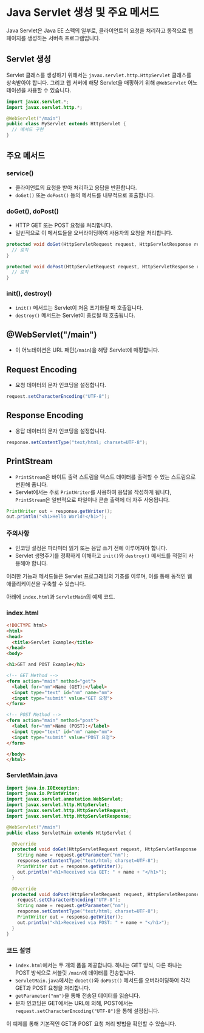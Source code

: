 # Java Servlet 생성 및 주요 메서드

Java Servlet은 Java EE 스펙의 일부로, 클라이언트의 요청을 처리하고 동적으로 웹 페이지를 생성하는 서버측 프로그램입니다.

## Servlet 생성

Servlet 클래스를 생성하기 위해서는 `javax.servlet.http.HttpServlet` 클래스를 상속받아야 합니다. 그리고 웹 서버에 해당 Servlet을 매핑하기 위해 `@WebServlet` 어노테이션을 사용할 수 있습니다.

```java
import javax.servlet.*;
import javax.servlet.http.*;

@WebServlet("/main")
public class MyServlet extends HttpServlet {
  // 메서드 구현
}
```

## 주요 메서드

### service()

- 클라이언트의 요청을 받아 처리하고 응답을 반환합니다.
- `doGet()` 또는 `doPost()` 등의 메서드를 내부적으로 호출합니다.

### doGet(), doPost()

- HTTP GET 또는 POST 요청을 처리합니다.
- 일반적으로 이 메서드들을 오버라이딩하여 사용자의 요청을 처리합니다.

```java
protected void doGet(HttpServletRequest request, HttpServletResponse response) {
  // 로직
}

protected void doPost(HttpServletRequest request, HttpServletResponse response) {
  // 로직
}
```

### init(), destroy()

- `init()` 메서드는 Servlet이 처음 초기화될 때 호출됩니다.
- `destroy()` 메서드는 Servlet이 종료될 때 호출됩니다.

## @WebServlet("/main")

- 이 어노테이션은 URL 패턴(`/main`)을 해당 Servlet에 매핑합니다.

## Request Encoding

- 요청 데이터의 문자 인코딩을 설정합니다.
  
```java
request.setCharacterEncoding("UTF-8");
```

## Response Encoding

- 응답 데이터의 문자 인코딩을 설정합니다.
  
```java
response.setContentType("text/html; charset=UTF-8");
```

## PrintStream

- `PrintStream`은 바이트 출력 스트림을 텍스트 데이터를 출력할 수 있는 스트림으로 변환해 줍니다.
- Servlet에서는 주로 `PrintWriter`를 사용하여 응답을 작성하게 됩니다, `PrintStream`은 일반적으로 파일이나 콘솔 출력에 더 자주 사용됩니다.

```java
PrintWriter out = response.getWriter();
out.println("<h1>Hello World!</h1>");
```

### 주의사항

- 인코딩 설정은 파라미터 읽기 또는 응답 쓰기 전에 이루어져야 합니다.
- Servlet 생명주기를 정확하게 이해하고 `init()`와 `destroy()` 메서드를 적절히 사용해야 합니다.

이러한 기능과 메서드들은 Servlet 프로그래밍의 기초를 이루며, 이를 통해 동적인 웹 애플리케이션을 구축할 수 있습니다.



아래에 `index.html`과 `ServletMain`의 예제 코드.

### index.html

```html
<!DOCTYPE html>
<html>
<head>
  <title>Servlet Example</title>
</head>
<body>

<h1>GET and POST Example</h1>

<!-- GET Method -->
<form action="main" method="get">
  <label for="nm">Name (GET):</label>
  <input type="text" id="nm" name="nm">
  <input type="submit" value="GET 요청">
</form>

<!-- POST Method -->
<form action="main" method="post">
  <label for="nm">Name (POST):</label>
  <input type="text" id="nm" name="nm">
  <input type="submit" value="POST 요청">
</form>

</body>
</html>
```

### ServletMain.java

```java
import java.io.IOException;
import java.io.PrintWriter;
import javax.servlet.annotation.WebServlet;
import javax.servlet.http.HttpServlet;
import javax.servlet.http.HttpServletRequest;
import javax.servlet.http.HttpServletResponse;

@WebServlet("/main")
public class ServletMain extends HttpServlet {

  @Override
  protected void doGet(HttpServletRequest request, HttpServletResponse response) throws IOException {
    String name = request.getParameter("nm");
    response.setContentType("text/html; charset=UTF-8");
    PrintWriter out = response.getWriter();
    out.println("<h1>Received via GET: " + name + "</h1>");
  }

  @Override
  protected void doPost(HttpServletRequest request, HttpServletResponse response) throws IOException {
    request.setCharacterEncoding("UTF-8");
    String name = request.getParameter("nm");
    response.setContentType("text/html; charset=UTF-8");
    PrintWriter out = response.getWriter();
    out.println("<h1>Received via POST: " + name + "</h1>");
  }
}
```

### 코드 설명

- `index.html`에서는 두 개의 폼을 제공합니다. 하나는 GET 방식, 다른 하나는 POST 방식으로 서블릿 `/main`에 데이터를 전송합니다.
- `ServletMain.java`에서는 `doGet()`와 `doPost()` 메서드를 오버라이딩하여 각각 GET과 POST 요청을 처리합니다.
- `getParameter("nm")`을 통해 전송된 데이터를 읽습니다.
- 문자 인코딩은 GET에서는 URL에 의해, POST에서는 `request.setCharacterEncoding("UTF-8")`을 통해 설정됩니다.

이 예제를 통해 기본적인 GET과 POST 요청 처리 방법을 확인할 수 있습니다.
